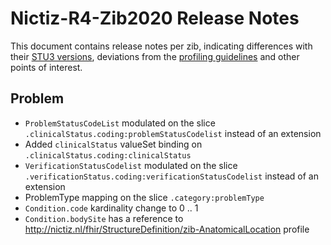 # Nictiz-R4-Zib2020 Release Notes

This document contains release notes per zib, indicating differences with their [STU3 versions](https://simplifier.net/packages/nictiz.fhir.nl.stu3.zib2017/), deviations from the [profiling guidelines](https://informatiestandaarden.nictiz.nl/wiki/FHIR:V1.0_FHIR_Profiling_Guidelines_R4) and other points of interest.

## Problem
* `ProblemStatusCodeList` modulated on the slice `.clinicalStatus.coding:problemStatusCodelist` instead of an extension
* Added `clinicalStatus` valueSet binding on `.clinicalStatus.coding:clinicalStatus`
* `VerificationStatusCodelist` modulated on the slice `.verificationStatus.coding:verificationStatusCodelist` instead of an extension
* ProblemType mapping on the slice `.category:problemType`
* `Condition.code` kardinality change to 0 .. 1
* `Condition.bodySite` has a reference to http://nictiz.nl/fhir/StructureDefinition/zib-AnatomicalLocation profile
